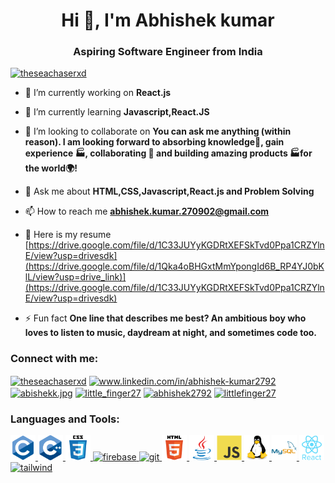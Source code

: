 <h1 align="center">Hi 👋, I'm Abhishek kumar</h1>
<h3 align="center">Aspiring Software Engineer from India</h3>

<p align="left"> <a href="https://twitter.com/theseachaserxd" target="blank"><img src="https://img.shields.io/twitter/follow/theseachaserxd?logo=twitter&style=for-the-badge" alt="theseachaserxd" /></a> </p>

- 🔭 I’m currently working on **React.js**

- 🌱 I’m currently learning **Javascript,React.JS**

- 👯 I’m looking to collaborate on **You can ask me anything (within reason). I am looking forward to absorbing knowledge🧠, gain experience 🏭, collaborating 🤝 and building amazing products 🏭for the world🌍!**

- 💬 Ask me about **HTML,CSS,Javascript,React.js and Problem Solving**

- 📫 How to reach me **abhishek.kumar.270902@gmail.com**

- 📄 Here is my resume [https://drive.google.com/file/d/1C33JUYyKGDRtXEFSkTvd0Ppa1CRZYlnE/view?usp=drivesdk](https://drive.google.com/file/d/1Qka4oBHGxtMmYpongId6B_RP4YJ0bKlL/view?usp=drive_link)](https://drive.google.com/file/d/1C33JUYyKGDRtXEFSkTvd0Ppa1CRZYlnE/view?usp=drivesdk)

- ⚡ Fun fact **One line that describes me best? An ambitious boy who loves to listen to music, daydream at night, and sometimes code too.**

<h3 align="left">Connect with me:</h3>
<p align="left">
<a href="https://twitter.com/theseachaserxd" target="blank"><img align="center" src="https://raw.githubusercontent.com/rahuldkjain/github-profile-readme-generator/master/src/images/icons/Social/twitter.svg" alt="theseachaserxd" height="30" width="40" /></a>
<a href="https://linkedin.com/in/www.linkedin.com/in/abhishek-kumar2792" target="blank"><img align="center" src="https://raw.githubusercontent.com/rahuldkjain/github-profile-readme-generator/master/src/images/icons/Social/linked-in-alt.svg" alt="www.linkedin.com/in/abhishek-kumar2792" height="30" width="40" /></a>
<a href="https://instagram.com/abishekk.jpg" target="blank"><img align="center" src="https://raw.githubusercontent.com/rahuldkjain/github-profile-readme-generator/master/src/images/icons/Social/instagram.svg" alt="abishekk.jpg" height="30" width="40" /></a>
<a href="https://www.hackerrank.com/little_finger27" target="blank"><img align="center" src="https://raw.githubusercontent.com/rahuldkjain/github-profile-readme-generator/master/src/images/icons/Social/hackerrank.svg" alt="little_finger27" height="30" width="40" /></a>
<a href="https://www.leetcode.com/abhishek2792" target="blank"><img align="center" src="https://raw.githubusercontent.com/rahuldkjain/github-profile-readme-generator/master/src/images/icons/Social/leet-code.svg" alt="abhishek2792" height="30" width="40" /></a>
<a href="https://auth.geeksforgeeks.org/user/littlefinger27" target="blank"><img align="center" src="https://raw.githubusercontent.com/rahuldkjain/github-profile-readme-generator/master/src/images/icons/Social/geeks-for-geeks.svg" alt="littlefinger27" height="30" width="40" /></a>
</p>

<h3 align="left">Languages and Tools:</h3>
<p align="left"> <a href="https://www.cprogramming.com/" target="_blank" rel="noreferrer"> <img src="https://raw.githubusercontent.com/devicons/devicon/master/icons/c/c-original.svg" alt="c" width="40" height="40"/> </a> <a href="https://www.w3schools.com/cpp/" target="_blank" rel="noreferrer"> <img src="https://raw.githubusercontent.com/devicons/devicon/master/icons/cplusplus/cplusplus-original.svg" alt="cplusplus" width="40" height="40"/> </a> <a href="https://www.w3schools.com/css/" target="_blank" rel="noreferrer"> <img src="https://raw.githubusercontent.com/devicons/devicon/master/icons/css3/css3-original-wordmark.svg" alt="css3" width="40" height="40"/> </a> <a href="https://firebase.google.com/" target="_blank" rel="noreferrer"> <img src="https://www.vectorlogo.zone/logos/firebase/firebase-icon.svg" alt="firebase" width="40" height="40"/> </a> <a href="https://git-scm.com/" target="_blank" rel="noreferrer"> <img src="https://www.vectorlogo.zone/logos/git-scm/git-scm-icon.svg" alt="git" width="40" height="40"/> </a> <a href="https://www.w3.org/html/" target="_blank" rel="noreferrer"> <img src="https://raw.githubusercontent.com/devicons/devicon/master/icons/html5/html5-original-wordmark.svg" alt="html5" width="40" height="40"/> </a> <a href="https://www.java.com" target="_blank" rel="noreferrer"> <img src="https://raw.githubusercontent.com/devicons/devicon/master/icons/java/java-original.svg" alt="java" width="40" height="40"/> </a> <a href="https://developer.mozilla.org/en-US/docs/Web/JavaScript" target="_blank" rel="noreferrer"> <img src="https://raw.githubusercontent.com/devicons/devicon/master/icons/javascript/javascript-original.svg" alt="javascript" width="40" height="40"/> </a> <a href="https://www.linux.org/" target="_blank" rel="noreferrer"> <img src="https://raw.githubusercontent.com/devicons/devicon/master/icons/linux/linux-original.svg" alt="linux" width="40" height="40"/> </a> <a href="https://www.mysql.com/" target="_blank" rel="noreferrer"> <img src="https://raw.githubusercontent.com/devicons/devicon/master/icons/mysql/mysql-original-wordmark.svg" alt="mysql" width="40" height="40"/> </a> <a href="https://reactjs.org/" target="_blank" rel="noreferrer"> <img src="https://raw.githubusercontent.com/devicons/devicon/master/icons/react/react-original-wordmark.svg" alt="react" width="40" height="40"/> </a> <a href="https://tailwindcss.com/" target="_blank" rel="noreferrer"> <img src="https://www.vectorlogo.zone/logos/tailwindcss/tailwindcss-icon.svg" alt="tailwind" width="40" height="40"/> </a> </p>
